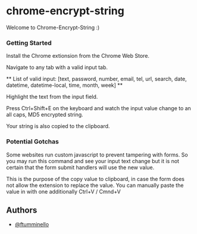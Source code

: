 # chrome-encrypt-string

Welcome to Chrome-Encrypt-String :)

### Getting Started

Install the Chrome extionsion from the Chrome Web Store.

Navigate to any tab with a valid input tab.

** List of valid input: [text, password, number, email, tel, url, search, date, datetime, datetime-local, time, month, week] **

Highlight the text from the input field.

Press Ctrl+Shift+E on the keyboard and watch the input value change to an all caps, MD5 encrypted string.

Your string is also copied to the clipboard.

### Potential Gotchas

Some websites run custom javascript to prevent tampering with forms. So you may run this command and see your input text change but it is not certain that the form submit handlers will use the new value.

This is the purpose of the copy value to clipboard, in case the form does not allow the extension to replace the value. You can manually paste the value in with one additionally Ctrl+V / Cmnd+V


## Authors

- [@ftumminello](https://www.github.com/ftumminello)